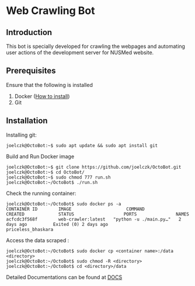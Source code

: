 # Web Crawling Bot

## Introduction
This bot is specially developed for crawling the webpages and automating user actions of the development server for NUSMed website.

## Prerequisites
Ensure that the following is installed
1. Docker ([How to install](https://docs.docker.com/install/ "https://docs.docker.com/install/"))
2. Git

## Installation
Installing git:
```console
joelczk@OctoBot:~$ sudo apt update && sudo apt install git
```

Build and Run Docker image
```console
joelczk@OctoBot:~$ git clone https://github.com/joelczk/OctoBot.git
joelczk@OctoBot:~$ cd OctoBot/
joelczk@OctoBot:~$ sudo chmod 777 run.sh
joelczk@OctoBot:~/OctoBot$ ./run.sh
```

Check the running container:

```console
joelczk@OctoBot:~/OctoBot$ sudo docker ps -a
CONTAINER ID        IMAGE                     COMMAND                  CREATED             STATUS                   PORTS               NAMES
acfcdc3f568f        web-crawler:latest   "python -u ./main.py…"   2 days ago          Exited (0) 2 days ago                        priceless_bhaskara
```

Access the data scraped :

```console
joelczk@OctoBot:~/OctoBot$ sudo docker cp <container name>:/data <directory>
joelczk@OctoBot:~/OctoBot$ sudo chmod -R <directory>
joelczk@OctoBot:~/OctoBot$ cd <directory>/data
```
Detailed Documentations can be found at [DOCS](https://github.com/joelczk/web-crawler/blob/master/Docs/README.md)

